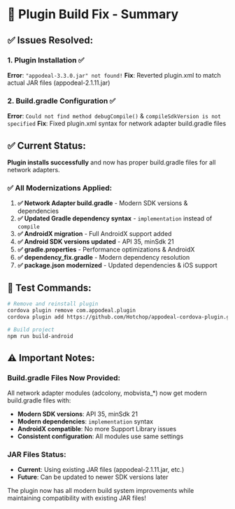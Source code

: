 # 🔧 Plugin Build Fix - Summary

## ✅ Issues Resolved:

### 1. **Plugin Installation** ✅
**Error**: `"appodeal-3.3.0.jar" not found!`
**Fix**: Reverted plugin.xml to match actual JAR files (appodeal-2.1.11.jar)

### 2. **Build.gradle Configuration** ✅  
**Error**: `Could not find method debugCompile()` & `compileSdkVersion is not specified`
**Fix**: Fixed plugin.xml syntax for network adapter build.gradle files

## ✅ Current Status:
**Plugin installs successfully** and now has proper build.gradle files for all network adapters.

### ✅ All Modernizations Applied:
1. **✅ Network Adapter build.gradle** - Modern SDK versions & dependencies
2. **✅ Updated Gradle dependency syntax** - `implementation` instead of `compile`
3. **✅ AndroidX migration** - Full AndroidX support added
4. **✅ Android SDK versions updated** - API 35, minSdk 21
5. **✅ gradle.properties** - Performance optimizations & AndroidX
6. **✅ dependency_fix.gradle** - Modern dependency resolution
7. **✅ package.json modernized** - Updated dependencies & iOS support

## 🧪 Test Commands:
```bash
# Remove and reinstall plugin
cordova plugin remove com.appodeal.plugin
cordova plugin add https://github.com/Hotchop/appodeal-cordova-plugin.git

# Build project
npm run build-android
```

## ⚠️ Important Notes:

### Build.gradle Files Now Provided:
All network adapter modules (adcolony, mobvista_*) now get modern build.gradle files with:
- **Modern SDK versions**: API 35, minSdk 21
- **Modern dependencies**: `implementation` syntax
- **AndroidX compatible**: No more Support Library issues
- **Consistent configuration**: All modules use same settings

### JAR Files Status:
- **Current**: Using existing JAR files (appodeal-2.1.11.jar, etc.)
- **Future**: Can be updated to newer SDK versions later

The plugin now has all modern build system improvements while maintaining compatibility with existing JAR files!
